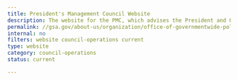 ```yaml
---
title: President's Management Council Website
description: The website for the PMC, which advises the President and OMB on government reform initiatives, provides performance and management leadership throughout the Executive Branch, and oversees implementation of government-wide management policies and programs.
permalink: //gsa.gov/about-us/organization/office-of-governmentwide-policy/office-of-shared-solutions-and-performance-improvement/presidents-management-council-pmc
internal: no
filters: website council-operations current
type: website
category: council-operations
status: current

---
```

